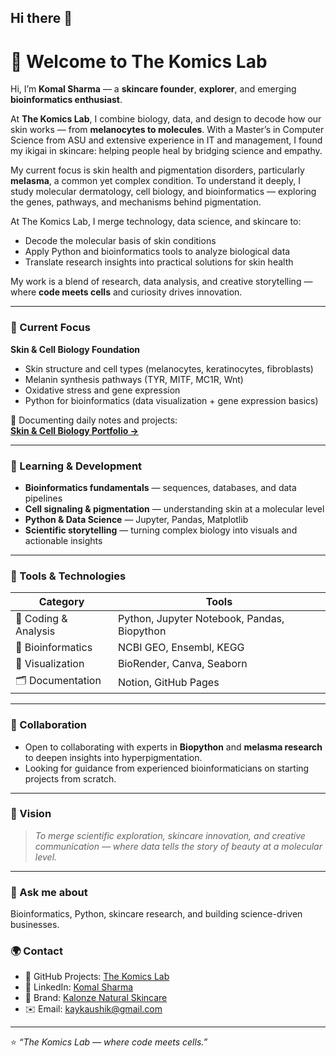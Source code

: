 ## Hi there 👋
# 🧬 Welcome to **The Komics Lab**

Hi, I’m **Komal Sharma** — a **skincare founder**, **explorer**, and emerging **bioinformatics enthusiast**.  

At **The Komics Lab**, I combine biology, data, and design to decode how our skin works — from **melanocytes to molecules**. With a Master’s in Computer Science from ASU and extensive experience in IT and management, I found my ikigai in skincare: helping people heal by bridging science and empathy.

My current focus is skin health and pigmentation disorders, particularly **melasma**, a common yet complex condition. To understand it deeply, I study molecular dermatology, cell biology, and bioinformatics — exploring the genes, pathways, and mechanisms behind pigmentation.

At The Komics Lab, I merge technology, data science, and skincare to:

- Decode the molecular basis of skin conditions  
- Apply Python and bioinformatics tools to analyze biological data  
- Translate research insights into practical solutions for skin health  

My work is a blend of research, data analysis, and creative storytelling — where **code meets cells** and curiosity drives innovation.

---

### 🌿 Current Focus
**Skin & Cell Biology Foundation**  
- Skin structure and cell types (melanocytes, keratinocytes, fibroblasts)  
- Melanin synthesis pathways (TYR, MITF, MC1R, Wnt)  
- Oxidative stress and gene expression  
- Python for bioinformatics (data visualization + gene expression basics)

📘 Documenting daily notes and projects:  
[**Skin & Cell Biology Portfolio →**](https://github.com/thekomicslab/Skin-Cell-Biology-Portfolio)

---

### 🌱 Learning & Development
- **Bioinformatics fundamentals** — sequences, databases, and data pipelines  
- **Cell signaling & pigmentation** — understanding skin at a molecular level  
- **Python & Data Science** — Jupyter, Pandas, Matplotlib  
- **Scientific storytelling** — turning complex biology into visuals and actionable insights  

---

### 🔬 Tools & Technologies
| Category | Tools |
|----------|-------|
| 🧩 Coding & Analysis | Python, Jupyter Notebook, Pandas, Biopython |
| 🧬 Bioinformatics | NCBI GEO, Ensembl, KEGG |
| 🎨 Visualization | BioRender, Canva, Seaborn |
| 🗂️ Documentation | Notion, GitHub Pages |

---

### 🤝 Collaboration
- Open to collaborating with experts in **Biopython** and **melasma research** to deepen insights into hyperpigmentation.  
- Looking for guidance from experienced bioinformaticians on starting projects from scratch.

---

### 🌸 Vision
> *To merge scientific exploration, skincare innovation, and creative communication — where data tells the story of beauty at a molecular level.*

---

### 💬 Ask me about
Bioinformatics, Python, skincare research, and building science-driven businesses.

### 🌍 Contact
- 🧬 GitHub Projects: [The Komics Lab](https://github.com/thekomicslab)  
- 💼 LinkedIn: [Komal Sharma](https://www.linkedin.com/in/komalsharma)  
- 🌿 Brand: [Kalonze Natural Skincare](https://instagram.com/kalonzeindia)  
- ✉️ Email: kaykaushik@gmail.com

---

⭐ *“The Komics Lab — where code meets cells.”*
